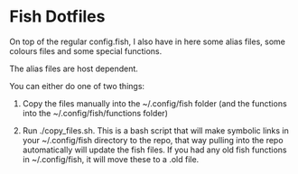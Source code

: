 # Fish Dotfiles

On top of the regular config.fish, I also have in here some alias
files, some colours files and some special functions.

The alias files are host dependent.

You can either do one of two things:

1. Copy the files manually into the ~/.config/fish folder (and the functions
   into the ~/.config/fish/functions folder)

2. Run ./copy_files.sh. This is a bash script that will make symbolic links
   in your ~/.config/fish directory to the repo, that way pulling into the
   repo automatically will update the fish files. If you had any old fish
   functions in ~/.config/fish, it will move these to a .old file.


